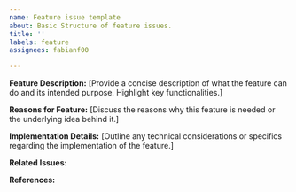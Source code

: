 ```yaml
---
name: Feature issue template
about: Basic Structure of feature issues.
title: ''
labels: feature
assignees: fabianf00

---
```


**Feature Description:**
[Provide a concise description of what the feature can do and its intended purpose. Highlight key functionalities.]

**Reasons for Feature:**
[Discuss the reasons why this feature is needed or the underlying idea behind it.]

**Implementation Details:**
[Outline any technical considerations or specifics regarding the implementation of the feature.]

**Related Issues:**

**References:**
